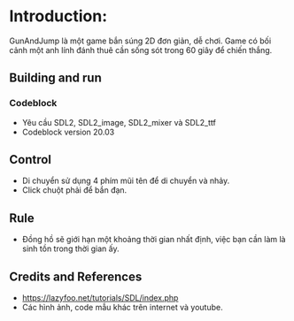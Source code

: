 

# Introduction:
GunAndJump là một game bắn súng 2D đơn giản, dễ chơi. Game có bối cảnh một anh lính đánh thuê cần sống sót trong 60 giây để chiến thắng.
## Building and run
### Codeblock
 - Yêu cầu SDL2, SDL2_image, SDL2_mixer và SDL2_ttf
 - Codeblock version 20.03
## Control
 - Di chuyển sử dụng 4 phím mũi tên để di chuyển và nhảy.
 - Click chuột phải để bắn đạn.
## Rule
 - Đồng hồ sẽ giới hạn một khoảng thời gian nhất định, việc bạn cần làm là sinh tồn trong thời gian ấy.
 ## Credits and References
 - https://lazyfoo.net/tutorials/SDL/index.php
 - Các hình ảnh, code mẫu khác trên internet và youtube.
 
